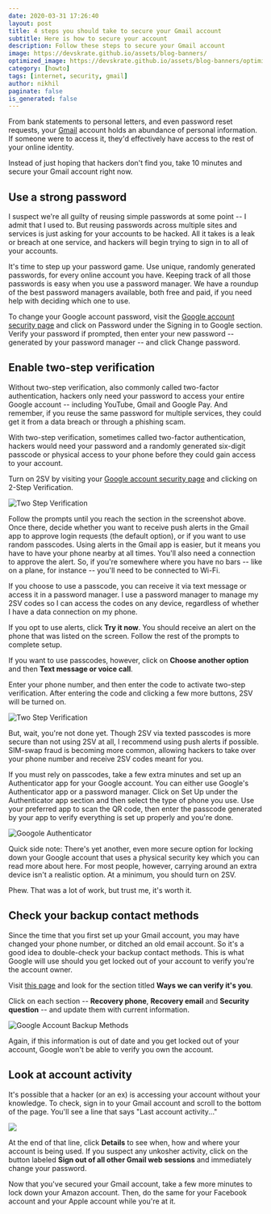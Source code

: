 ```yaml
---
date: 2020-03-31 17:26:40
layout: post
title: 4 steps you should take to secure your Gmail account
subtitle: Here is how to secure your account
description: Follow these steps to secure your Gmail account
image: https://devskrate.github.io/assets/blog-banners/
optimized_image: https://devskrate.github.io/assets/blog-banners/optimized/
category: [howto]
tags: [internet, security, gmail]
author: nikhil
paginate: false
is_generated: false
---
```


From bank statements to personal letters, and even password reset requests, your <a href="https://mail.google.com/" target="_blank">Gmail</a> account holds an abundance of personal information. If someone were to access it, they'd effectively have access to the rest of your online identity.

Instead of just hoping that hackers don't find you, take 10 minutes and secure your Gmail account right now.

## Use a strong password

I suspect we're all guilty of reusing simple passwords at some point -- I admit that I used to. But reusing passwords across multiple sites and services is just asking for your accounts to be hacked. All it takes is a leak or breach at one service, and hackers will begin trying to sign in to all of your accounts.

It's time to step up your password game. Use unique, randomly generated passwords, for every online account you have. Keeping track of all those passwords is easy when you use a password manager. We have a roundup of the best password managers available, both free and paid, if you need help with deciding which one to use.

To change your Google account password, visit the <a href="https://myaccount.google.com/security" target="_blank">Google account security page</a> and click on Password under the Signing in to Google section. Verify your password if prompted, then enter your new password -- generated by your password manager -- and click Change password.

## Enable two-step verification

Without two-step verification, also commonly called two-factor authentication, hackers only need your password to access your entire Google account -- including YouTube, Gmail and Google Pay. And remember, if you reuse the same password for multiple services, they could get it from a data breach or through a phishing scam.

With two-step verification, sometimes called two-factor authentication, hackers would need your password and a randomly generated six-digit passcode or physical access to your phone before they could gain access to your account.

Turn on 2SV by visiting your <a href="https://myaccount.google.com/security" target="_blank">Google account security page</a> and clicking on 2-Step Verification.

<img src="/assets/images/google/two_factor_authentication.webp" alt="Two Step Verification" title="Two Step Verification" />

Follow the prompts until you reach the section in the screenshot above. Once there, decide whether you want to receive push alerts in the Gmail app to approve login requests (the default option), or if you want to use random passcodes. Using alerts in the Gmail app is easier, but it means you have to have your phone nearby at all times. You'll also need a connection to approve the alert. So, if you're somewhere where you have no bars -- like on a plane, for instance -- you'll need to be connected to Wi-Fi.

If you choose to use a passcode, you can receive it via text message or access it in a password manager. I use a password manager to manage my 2SV codes so I can access the codes on any device, regardless of whether I have a data connection on my phone.

If you opt to use alerts, click **Try it now**. You should receive an alert on the phone that was listed on the screen. Follow the rest of the prompts to complete setup.

If you want to use passcodes, however, click on **Choose another option** and then **Text message or voice call**.

Enter your phone number, and then enter the code to activate two-step verification. After entering the code and clicking a few more buttons, 2SV will be turned on.

<img src="/assets/images/google/choose_option.webp" alt="Two Step Verification" title="Two Step Verification" />

But, wait, you're not done yet. Though 2SV via texted passcodes is more secure than not using 2SV at all, I recommend using push alerts if possible. SIM-swap fraud is becoming more common, allowing hackers to take over your phone number and receive 2SV codes meant for you.

If you must rely on passcodes, take a few extra minutes and set up an Authenticator app for your Google account. You can either use Google's Authenticator app or a password manager. Click on Set Up under the Authenticator app section and then select the type of phone you use. Use your preferred app to scan the QR code, then enter the passcode generated by your app to verify everything is set up properly and you're done.

<img src="/assets/images/google/authenticator.webp" alt="Googole Authenticator" title="Google Authenticator" />

Quick side note: There's yet another, even more secure option for locking down your Google account that uses a physical security key which you can read more about here. For most people, however, carrying around an extra device isn't a realistic option. At a minimum, you should turn on 2SV.

Phew. That was a lot of work, but trust me, it's worth it.

## Check your backup contact methods

Since the time that you first set up your Gmail account, you may have changed your phone number, or ditched an old email account. So it's a good idea to double-check your backup contact methods. This is what Google will use should you get locked out of your account to verify you're the account owner.

Visit <a href="https://myaccount.google.com/u/1/security" target="_blank">this page</a> and look for the section titled **Ways we can verify it's you**.

Click on each section -- **Recovery phone**, **Recovery email** and **Security question** -- and update them with current information.

<img src="/assets/images/google/backup_google.webp" alt="Google Account Backup Methods" title="Google Account Backup Methods"/>

Again, if this information is out of date and you get locked out of your account, Google won't be able to verify you own the account.

## Look at account activity

It's possible that a hacker (or an ex) is accessing your account without your knowledge. To check, sign in to your Gmail account and scroll to the bottom of the page. You'll see a line that says "Last account activity..."

<img src="account_activity.jpg" />

At the end of that line, click **Details** to see when, how and where your account is being used. If you suspect any unkosher activity, click on the button labeled **Sign out of all other Gmail web sessions** and immediately change your password.

Now that you've secured your Gmail account, take a few more minutes to lock down your Amazon account. Then, do the same for your Facebook account and your Apple account while you're at it.
